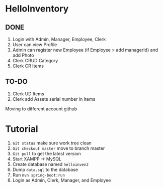 # HelloInventory
## DONE
1. Login with Admin, Manager, Employee, Clerk
2. User can view Profile
3. Admin can register new Employee (if Employee > add managerId) and add Photo
4. Clerk CRUD Category
5. Clerk CR Items

## TO-DO
1. Clerk UD Items
2. Clerk add Assets serial number in Items

Moving to different account github

# Tutorial
1. `Git status` make sure work tree clean
2. `Git checkout master` move to branch master
3. `Git pull` to get the latest version
4. Start XAMPP -> MySQL
5. Create database named `helloinven2`
6. Dump `data.sql` to the database
7. Run `mvn spring-boot:run`
8. Login as Admin, Clerk, Manager, and Employee
